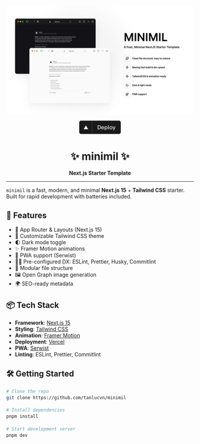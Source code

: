 <p align="center">
  <img src=".github/assets/banner.jpg" alt="minimil banner" />
</p>

<p align="center">
  <a href="https://vercel.com/new/clone?repository-url=https://github.com/tanlucvn/minimil&env=NEXT_PUBLIC_SITE_URL&project-name=minimil&repository-name=minimil">
    <img src=".github/assets/deploy.png" alt="Deploy to Vercel" height="36"/>
  </a>
</p>

<h1 align="center">✨ minimil ✨</h1>
<p align="center"><strong>Next.js Starter Template</strong></p>

---

`minimil` is a fast, modern, and minimal **Next.js 15** + **Tailwind CSS** starter. Built for rapid development with batteries included.

## 🚀 Features

- 🧱 App Router & Layouts (Next.js 15)
- 🎨 Customizable Tailwind CSS theme
- 🌓 Dark mode toggle
- ✨ Framer Motion animations
- 📱 PWA support (Serwist)
- 🧑‍💻 Pre-configured DX: ESLint, Prettier, Husky, Commitlint
- 🧩 Modular file structure
- 🖼️ Open Graph image generation
- 🌍 SEO-ready metadata

## 📦 Tech Stack

- **Framework**: [Next.js 15](https://nextjs.org/)
- **Styling**: [Tailwind CSS](https://tailwindcss.com/)
- **Animation**: [Framer Motion](https://www.framer.com/motion/)
- **Deployment**: [Vercel](https://vercel.com/)
- **PWA**: [Serwist](https://serwist.pages.dev/)
- **Linting**: ESLint, Prettier, Commitlint

## 🛠️ Getting Started

```bash
# Clone the repo
git clone https://github.com/tanlucvn/minimil

# Install dependencies
pnpm install

# Start development server
pnpm dev

